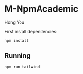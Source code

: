 # M-NpmAcademic

Hong You

First install dependencies:

```sh
npm install

```

## Running

```sh
npm run tailwind
```
